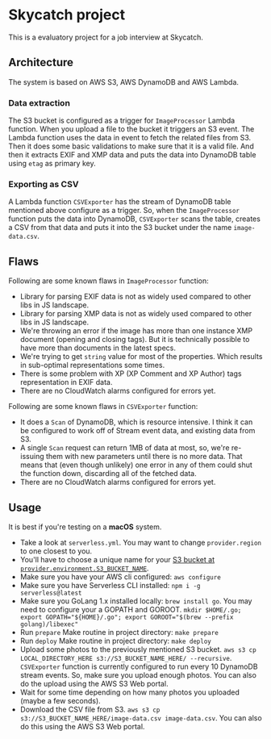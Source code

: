 # Skycatch project
This is a evaluatory project for a job interview at Skycatch. 

## Architecture
The system is based on AWS S3, AWS DynamoDB and AWS Lambda. 

### Data extraction
The S3 bucket is configured as a trigger for `ImageProcessor` Lambda function. When
you upload a file to the bucket it triggers an S3 event. The Lambda function uses the
data in event to fetch the related files from S3. Then it does some basic validations
to make sure that it is a valid file. And then it extracts EXIF and XMP data and puts
the data into DynamoDB table using `etag` as primary key.

### Exporting as CSV
A Lambda function `CSVExporter` has the stream of DynamoDB table mentioned above
configure as a trigger. So, when the `ImageProcessor` function puts the data into
DynamoDB, `CSVExporter` scans the table, creates a CSV from that data and puts it
into the S3 bucket under the name `image-data.csv`. 

## Flaws
Following are some known flaws in `ImageProcessor` function:
* Library for parsing EXIF data is not as widely used compared to other libs in JS
landscape.
* Library for parsing XMP data is not as widely used compared to other libs in JS
landscape.
* We're throwing an error if the image has more than one instance XMP document
(opening and closing tags). But it is technically possible to have more than documents
in the latest specs.
* We're trying to get `string` value for most of the properties. Which results in
sub-optimal representations some times.
* There is some problem with XP (XP Comment and XP Author) tags representation in
EXIF data.
* There are no CloudWatch alarms configured for errors yet.

Following are some known flaws in `CSVExporter` function:
* It does a `Scan` of DynamoDB, which is resource intensive. I think it can be
configured to work off of Stream event data, and existing data from S3.
* A single `Scan` request can return 1MB of data at most, so, we're re-issuing them
with new parameters until there is no more data. That means that (even though unlikely)
one error in any of them could shut the function down, discarding all of the
fetched data.
* There are no CloudWatch alarms configured for errors yet.

## Usage
It is best if you're testing on a **macOS** system.
* Take a look at `serverless.yml`. You may want to change `provider.region` to one
closest to you.
* You'll have to choose a unique name for your
[S3 bucket at `provider.environment.S3_BUCKET_NAME`](https://github.com/raeesbhatti/skycatch-project/blob/3fafbb20ea11d1c0c8e50a71bb02197bf88795cb/serverless.yml#L39).
* Make sure you have your AWS cli configured: `aws configure`
* Make sure you have Serverless CLI installed: `npm i -g serverless@latest`
* Make sure you GoLang 1.x installed locally: `brew install go`. You may need
to configure your a GOPATH and GOROOT. `mkdir $HOME/.go; export GOPATH="${HOME}/.go"; export GOROOT="$(brew --prefix golang)/libexec"`
* Run `prepare` Make routine in project directory: `make prepare`
* Run `deploy` Make routine in project directory: `make deploy`
* Upload some photos to the previously mentioned S3 bucket.
`aws s3 cp LOCAL_DIRECTORY_HERE s3://S3_BUCKET_NAME_HERE/ --recursive`. `CSVExporter`
function is currently configured to run every 10 DynamoDB stream events. So, make sure
you upload enough photos.
You can also do the upload using the AWS S3 Web portal.
* Wait for some time depending on how many photos you uploaded (maybe a few seconds).
* Download the CSV file from S3. `aws s3 cp s3://S3_BUCKET_NAME_HERE/image-data.csv image-data.csv`.
You can also do this using the AWS S3 Web portal.
